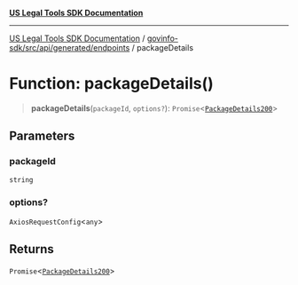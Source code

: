 [**US Legal Tools SDK Documentation**](../../../../../../README.md)

***

[US Legal Tools SDK Documentation](../../../../../../README.md) / [govinfo-sdk/src/api/generated/endpoints](../README.md) / packageDetails

# Function: packageDetails()

> **packageDetails**(`packageId`, `options?`): `Promise`\<[`PackageDetails200`](../../model/type-aliases/PackageDetails200.md)\>

## Parameters

### packageId

`string`

### options?

`AxiosRequestConfig`\<`any`\>

## Returns

`Promise`\<[`PackageDetails200`](../../model/type-aliases/PackageDetails200.md)\>

